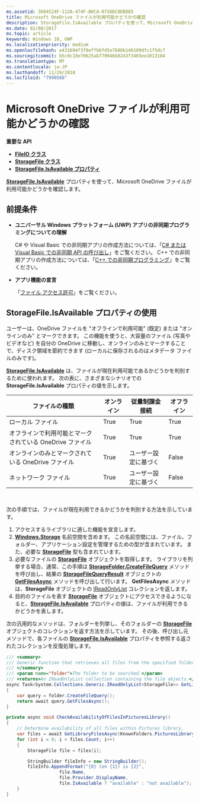 ```yaml
---
ms.assetid: 3604524F-112A-474F-B0CA-0726DC8DB885
title: Microsoft OneDrive ファイルが利用可能かどうかの確認
description: StorageFile.IsAvailable プロパティを使って、Microsoft OneDrive ファイルが利用可能かどうかを確認します。
ms.date: 02/08/2017
ms.topic: article
keywords: Windows 10, UWP
ms.localizationpriority: medium
ms.openlocfilehash: e431694f3f0effb6fd5e7688b146109dfc1f5dc7
ms.sourcegitcommit: b5c9c18e70625ab770946b8243f3465ee1013184
ms.translationtype: MT
ms.contentlocale: ja-JP
ms.lasthandoff: 11/29/2018
ms.locfileid: "7990568"
---
```

# <a name="determining-availability-of-microsoft-onedrive-files"></a>Microsoft OneDrive ファイルが利用可能かどうかの確認


**重要な API**

-   [**FileIO クラス**](https://msdn.microsoft.com/library/windows/apps/Hh701440)
-   [**StorageFile クラス**](https://msdn.microsoft.com/library/windows/apps/BR227171)
-   [**StorageFile.IsAvailable プロパティ**](https://msdn.microsoft.com/library/windows/apps/windows.storage.storagefile.isavailable.aspx)

[**StorageFile.IsAvailable**](https://msdn.microsoft.com/library/windows/apps/windows.storage.storagefile.isavailable.aspx) プロパティを使って、Microsoft OneDrive ファイルが利用可能かどうかを確認します。

## <a name="prerequisites"></a>前提条件

-   **ユニバーサル Windows プラットフォーム (UWP) アプリの非同期プログラミングについての理解**

    C# や Visual Basic での非同期アプリの作成方法については、「[C# または Visual Basic での非同期 API の呼び出し](https://msdn.microsoft.com/library/windows/apps/Mt187337)」をご覧ください。 C++ での非同期アプリの作成方法については、「[C++ での非同期プログラミング](https://msdn.microsoft.com/library/windows/apps/Mt187334)」をご覧ください。

-   **アプリ機能の宣言**

    「[ファイル アクセス許可](file-access-permissions.md)」をご覧ください。

## <a name="using-the-storagefileisavailable-property"></a>StorageFile.IsAvailable プロパティの使用

ユーザーは、OneDrive ファイルを "オフラインで利用可能" (既定) または "オンラインのみ" とマークできます。 この機能を使うと、大容量のファイル (写真やビデオなど) を自分の OneDrive に移動し、オンラインのみとマークすることで、ディスク領域を節約できます (ローカルに保存されるのはメタデータ ファイルのみです)。

[**StorageFile.IsAvailable**](https://msdn.microsoft.com/library/windows/apps/windows.storage.storagefile.isavailable.aspx) は、ファイルが現在利用可能であるかどうかを判別するために使われます。 次の表に、さまざまなシナリオでの **StorageFile.IsAvailable** プロパティの値を示します。

| ファイルの種類                              | オンライン | 従量制課金接続        | オフライン |
|-------------------------------------------|--------|------------------------|---------|
| ローカル ファイル                                | True   | True                   | True    |
| オフラインで利用可能とマークされている OneDrive ファイル | True   | True                   | True    |
| オンラインのみとマークされている OneDrive ファイル       | True   | ユーザー設定に基づく | False   |
| ネットワーク ファイル                              | True   | ユーザー設定に基づく | False   |

 

次の手順では、ファイルが現在利用できるかどうかを判別する方法を示しています。

1.  アクセスするライブラリに適した機能を宣言します。
2.  [**Windows.Storage**](https://msdn.microsoft.com/library/windows/apps/BR227346) 名前空間を含めます。 この名前空間には、ファイル、フォルダー、アプリケーション設定を管理するための型が含まれています。 また、必要な [**StorageFile**](https://msdn.microsoft.com/library/windows/apps/BR227171) 型も含まれています。
3.  必要なファイルの [**StorageFile**](https://msdn.microsoft.com/library/windows/apps/BR227171) オブジェクトを取得します。 ライブラリを列挙する場合、通常、この手順は [**StorageFolder.CreateFileQuery**](https://msdn.microsoft.com/library/windows/apps/BR227252) メソッドを呼び出し、結果の [**StorageFileQueryResult**](https://msdn.microsoft.com/library/windows/apps/BR208046) オブジェクトの [**GetFilesAsync**](https://msdn.microsoft.com/library/windows/apps/br227276.aspx) メソッドを呼び出して行います。 **GetFilesAsync** メソッドは、**StorageFile** オブジェクトの [IReadOnlyList](http://go.microsoft.com/fwlink/p/?LinkId=324970) コレクションを返します。
4.  目的のファイルを表す [**StorageFile**](https://msdn.microsoft.com/library/windows/apps/BR227171) オブジェクトにアクセスできるようになると、[**StorageFile.IsAvailable**](https://msdn.microsoft.com/library/windows/apps/windows.storage.storagefile.isavailable.aspx) プロパティの値は、ファイルが利用できるかどうかを表します。

次の汎用的なメソッドは、フォルダーを列挙し、そのフォルダーの [**StorageFile**](https://msdn.microsoft.com/library/windows/apps/BR227171) オブジェクトのコレクションを返す方法を示しています。 その後、呼び出し元メソッドで、各ファイルの [**StorageFile.IsAvailable**](https://msdn.microsoft.com/library/windows/apps/windows.storage.storagefile.isavailable.aspx) プロパティを参照する返されたコレクションを反復処理します。

```cs
/// <summary>
/// Generic function that retrieves all files from the specified folder.
/// </summary>
/// <param name="folder">The folder to be searched.</param>
/// <returns>An IReadOnlyList collection containing the file objects.</returns>
async Task<System.Collections.Generic.IReadOnlyList<StorageFile>> GetLibraryFilesAsync(StorageFolder folder)
{
    var query = folder.CreateFileQuery();
    return await query.GetFilesAsync();
}

private async void CheckAvailabilityOfFilesInPicturesLibrary()
{
    // Determine availability of all files within Pictures library.
    var files = await GetLibraryFilesAsync(KnownFolders.PicturesLibrary);
    for (int i = 0; i < files.Count; i++)
    {
        StorageFile file = files[i];

        StringBuilder fileInfo = new StringBuilder();
        fileInfo.AppendFormat("{0} (on {1}) is {2}",
                    file.Name,
                    file.Provider.DisplayName,
                    file.IsAvailable ? "available" : "not available");
    }
}
```
